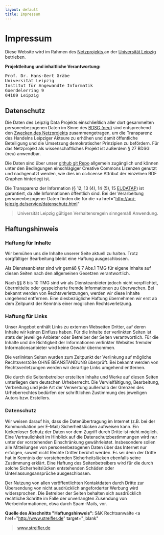 ```yaml
---
layout: default
title: Impressum
---
```


# Impressum

Diese Website wird im Rahmen des <a
href="http://www.dorfwiki.org/wiki.cgi?HansGertGraebe/NetzProjekt">Netzprojekts
</a> an der <a href="https://www.uni-leipzig.de/impressum/">Universität
Leipzig</a> betrieben.

<strong>Projektleitung und inhaltliche Verantwortung:</strong>

<pre>
Prof. Dr. Hans-Gert Gräbe
Universität Leipzig
Institut für Angewandte Informatik
Goerdelerring 9
04109 Leipzig
</pre>

<h2>Datenschutz</h2>

Die Daten des Leipzig Data Projekts einschließlich aller dort gesammelten
personenbezogenen Daten im Sinne des <a class="external text"
href="https://dsgvo-gesetz.de/bdsg-neu">BDSG (neu)</a> sind entsprechend den
<a href="http://www.dorfwiki.org/wiki.cgi?HansGertGraebe/NetzProjekt">Zwecken
des Netzprojekts</a> zusammengetragen, um die Transparenz des Handelns
Leipziger Akteure zu erhöhen und damit öffentliche Beteiligung und die
Umsetzung demokratischer Prinzipien zu befördern. Für das Netzprojekt als
wissenschaftliches Projekt ist außerdem § 27 BDSG (neu) anwendbar.

Die Daten sind über unser <a href="https://github.com/LeipzigData">github git
Repo</a> allgemein zugänglich und können unter den Bedingungen einschlägiger
Creative Commons Lizenzen genutzt und nachgenutzt werden, wie dies im
cc:license Attribut der einzelnen RDF Graphen hinterlegt ist.

Die Transparenz der Information (§ 12, 13 (4), 14 (5), 15 <a
href="https://www.iitr.de/eu-dsgvo">EUDATAP</a>) ist garantiert, da alle
Informationen öffentlich sind. Bei der Verarbeitung personenbezogener Daten
finden die für die <a href="http://uni-leipzig.de/service/datenschutz.html"
>Universität Leipzig gültigen Verhaltensregeln</a> sinngemäß Anwendung.

<h2>Haftungshinweis</h2>

<h3>Haftung für Inhalte</h3>

Wir bemühen uns die Inhalte unserer Seite aktuell zu halten. Trotz
sorgfältiger Bearbeitung bleibt eine Haftung ausgeschlossen.

Als Diensteanbieter sind wir gemäß § 7 Abs.1 TMG für eigene Inhalte auf diesen
Seiten nach den allgemeinen Gesetzen verantwortlich.

Nach §§ 8 bis 10 TMG sind wir als Diensteanbieter jedoch nicht verpflichtet,
übermittelte oder gespeicherte fremde Informationen zu überwachen. Bei bekannt
werden von Rechtsverletzungen, werden wir diese Inhalte umgehend entfernen.
Eine diesbezügliche Haftung übernehmen wir erst ab dem Zeitpunkt der Kenntnis
einer möglichen Rechtsverletzung.

<h3>Haftung für Links</h3>

Unser Angebot enthält Links zu externen Webseiten Dritter, auf deren Inhalte
wir keinen Einfluss haben. Für die Inhalte der verlinkten Seiten ist stets der
jeweilige Anbieter oder Betreiber der Seiten verantwortlich. Für die Inhalte
und die Richtigkeit der Informationen verlinkter Websites fremder
Informationsanbieter wird keine Gewähr übernommen.

Die verlinkten Seiten wurden zum Zeitpunkt der Verlinkung auf mögliche
Rechtsverstöße OHNE BEANSTANDUNG überprüft. Bei bekannt werden von
Rechtsverletzungen werden wir derartige Links umgehend entfernen.

Die durch die Seitenbetreiber erstellten Inhalte und Werke auf diesen Seiten
unterliegen dem deutschen Urheberrecht. Die Vervielfältigung, Bearbeitung,
Verbreitung und jede Art der Verwertung außerhalb der Grenzen des
Urheberrechtes bedürfen der schriftlichen Zustimmung des jeweiligen Autors
bzw. Erstellers.

<h3>Datenschutz</h3>

Wir weisen darauf hin, dass die Datenübertragung im Internet (z.B. bei der
Kommunikation per E-Mail) Sicherheitslücken aufweisen kann. Ein lückenloser
Schutz der Daten vor dem Zugriff durch Dritte ist nicht möglich. Eine
Vertraulichkeit im Hinblick auf die Datenschutzbestimmungen wird nur unter der
vorstehenden Einschränkung gewährleistet. Insbesondere sollen alle
Mitteilungen von personenbezogenen Daten über das Internet nur erfolgen,
soweit nicht Rechte Dritter berührt werden. Es sei denn der Dritte hat in
Kenntnis der vorstehenden Sicherheitslücken ebenfalls seine Zustimmung
erklärt. Eine Haftung des Seitenbetreibers wird für die durch solche
Sicherheitslücken entstehenden Schäden oder Unterlassungsansprüche
ausgeschlossen.

Der Nutzung von allen veröffentlichten Kontaktdaten durch Dritte zur
Übersendung von nicht ausdrücklich angeforderter Werbung wird widersprochen.
Die Betreiber der Seiten behalten sich ausdrücklich rechtliche Schritte im
Falle der unverlangten Zusendung von Werbeinformationen, etwa durch
Spam-Mails, vor.

<strong>Quelle des Abschnitts "Haftungshinweis": </strong>S&amp;K
Rechtsanwälte <a href="http://www.streifler.de" target="_blank"
>www.streifler.de</a>

